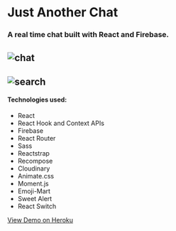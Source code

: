 # Just Another Chat

### A real time chat built with React and Firebase.

## ![chat](https://user-images.githubusercontent.com/42519030/64911367-decc4400-d6ee-11e9-95eb-0407e6e63485.jpg)

## ![search](https://user-images.githubusercontent.com/42519030/64755248-7ddb1b00-d4f8-11e9-9259-88517d609a55.jpg)

#### Technologies used:

- React
- React Hook and Context APIs
- Firebase
- React Router
- Sass
- Reactstrap
- Recompose
- Cloudinary
- Animate.css
- Moment.js
- Emoji-Mart
- Sweet Alert
- React Switch

[View Demo on Heroku](https://radiant-wave-85955.herokuapp.com/)
